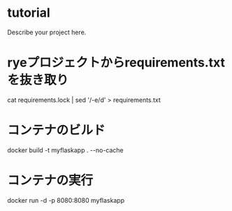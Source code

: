 # tutorial

Describe your project here.

# ryeプロジェクトからrequirements.txtを抜き取り
cat requirements.lock | sed '/-e/d' > requirements.txt

# コンテナのビルド
docker build -t myflaskapp . --no-cache

# コンテナの実行
docker run -d -p 8080:8080 myflaskapp